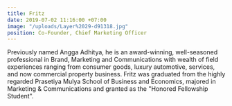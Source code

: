 ```yaml
---
title: Fritz
date: 2019-07-02 11:16:00 +07:00
image: "/uploads/Layer%2029-d91318.jpg"
position: Co-Founder, Chief Marketing Officer
---
```


Previously named Angga Adhitya, he is an award-winning, well-seasoned professional in Brand, Marketing and Communications with wealth of field experiences ranging from consumer goods, luxury automotive, services, and now commercial property business. Fritz was graduated from the highly regarded Prasetiya Mulya School of Business and Economics, majored in Marketing & Communications and granted as the "Honored Fellowship Student".
